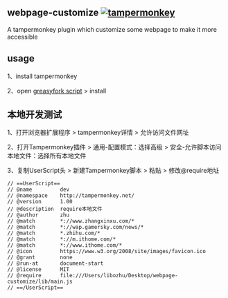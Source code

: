 ## webpage-customize [![tampermonkey](https://img.shields.io/badge/greasyfork-js--fragment-670000)](https://greasyfork.org/zh-CN/scripts/445289)

A tampermonkey plugin which customize some webpage to make it more accessible

## usage

1、install tampermonkey

2、open [greasyfork script](https://greasyfork.org/zh-CN/scripts/445289) > install

## 本地开发测试

1、打开浏览器扩展程序 > tampermonkey详情 > 允许访问文件网址

2、打开Tampermonkey插件 > 通用-配置模式：选择高级 > 安全-允许脚本访问本地文件：选择所有本地文件

3、复制UserScript头 > 新建Tampermonkey脚本 > 粘贴 > 修改@require地址

```
// ==UserScript==
// @name         dev
// @namespace    http://tampermonkey.net/
// @version      1.00
// @description  require本地文件
// @author       zhu
// @match        *://www.zhangxinxu.com/*
// @match        *://wap.gamersky.com/news/*
// @match        *.zhihu.com/*
// @match        *://m.ithome.com/*
// @match        *://www.ithome.com/*
// @icon         https://www.w3.org/2008/site/images/favicon.ico
// @grant        none
// @run-at       document-start
// @license      MIT
// @require      file:///Users/libozhu/Desktop/webpage-customize/lib/main.js
// ==/UserScript==
```
